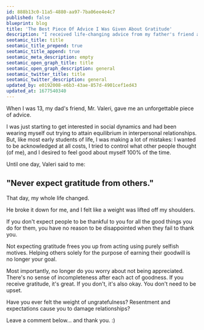 ```yaml
---
id: 888b13c0-11a5-4880-aa97-7ba06ee4e4c7
published: false
blueprint: blog
title: 'The Best Piece Of Advice I Was Given About Gratitude'
description: "I received life-changing advice from my father's friend at 13 years old. The advice taught me the importance of not expecting gratitude from others. It allowed me to help others without selfish motives and improved my relationships."
seotamic_title: title
seotamic_title_prepend: true
seotamic_title_append: true
seotamic_meta_description: empty
seotamic_open_graph_title: title
seotamic_open_graph_description: general
seotamic_twitter_title: title
seotamic_twitter_description: general
updated_by: e0192008-e6b3-43ae-857d-4901cef1ed43
updated_at: 1677540340
---
```

When I was 13, my dad's friend, Mr. Valeri, gave me an unforgettable piece of advice.

I was just starting to get interested in social dynamics and had been wearing myself out trying to attain equilibrium in interpersonal relationships. But, like most early students of life, I was making a lot of mistakes: I wanted to be acknowledged at all costs, I tried to control what other people thought (of me), and I desired to feel good about myself 100% of the time.

Until one day, Valeri said to me:

## "Never expect gratitude from others."

That day, my whole life changed.

He broke it down for me, and I felt like a weight was lifted off my shoulders.

If you don't expect people to be thankful to you for all the good things you do for them, you have no reason to be disappointed when they fail to thank you.

Not expecting gratitude frees you up from acting using purely selfish motives. Helping others solely for the purpose of earning their goodwill is no longer your goal.

Most importantly, no longer do you worry about not being appreciated. There's no sense of incompleteness after each act of goodness. If you receive gratitude, it's great. If you don't, it's also okay. You don't need to be upset.

Have you ever felt the weight of ungratefulness? Resentment and expectations cause you to damage relationships?

Leave a comment below... and thank you. :)